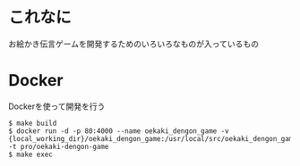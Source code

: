 # これなに

お絵かき伝言ゲームを開発するためのいろいろなものが入っているもの

# Docker

Dockerを使って開発を行う

```shell
$ make build
$ docker run -d -p 80:4000 --name oekaki_dengon_game -v {local_working_dir}/oekaki_dengon_game:/usr/local/src/oekaki_dengon_game -t pro/oekaki-dengon-game
$ make exec
```